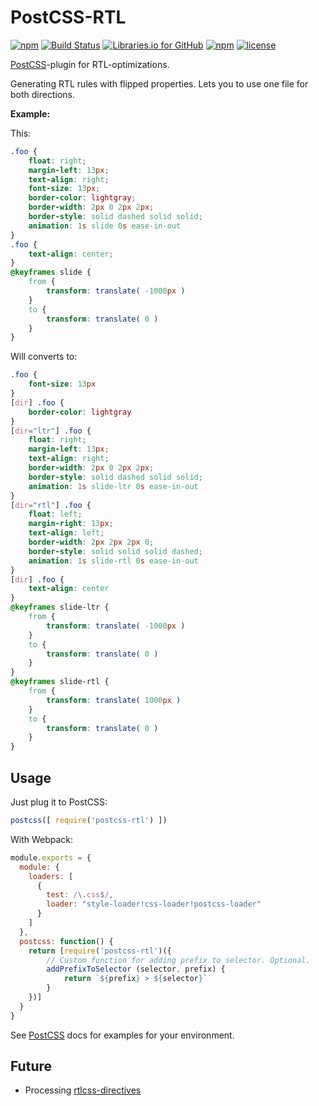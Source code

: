 # PostCSS-RTL

[![npm][npm-img]][npm]
[![Build Status][ci-img]][ci]
[![Libraries.io for GitHub][dep-img]][dep]
[![npm][npm-dwnlds-img]][npm]
[![license][lic-img]][lic]

[ci-img]:  https://img.shields.io/travis/vkalinichev/postcss-rtl.svg
[ci]:      https://travis-ci.org/vkalinichev/postcss-rtl

[npm-img]: https://img.shields.io/npm/v/postcss-rtl.svg
[npm]:     https://npmjs.org/package/postcss-rtl

[lic-img]: https://img.shields.io/github/license/vkalinichev/postcss-rtl.svg
[lic]:     https://github.com/vkalinichev/postcss-rtl/blob/master/License

[dep-img]: https://img.shields.io/librariesio/github/vkalinichev/postcss-rtl.svg
[dep]:     https://libraries.io/npm/postcss-rtl

[npm-dwnlds-img]: https://img.shields.io/npm/dt/postcss-rtl.svg

[PostCSS]-plugin for RTL-optimizations.

Generating RTL rules with flipped properties.
Lets you to use one file for both directions.

**Example:**

This:
```css
.foo {
    float: right;
    margin-left: 13px;
    text-align: right;
    font-size: 13px;
    border-color: lightgray;
    border-width: 2px 0 2px 2px;
    border-style: solid dashed solid solid;
    animation: 1s slide 0s ease-in-out
}
.foo {
    text-align: center;
}
@keyframes slide {
    from {
        transform: translate( -1000px )
    }
    to {
        transform: translate( 0 )
    }
}
```
Will converts to:
```css
.foo {
    font-size: 13px
}
[dir] .foo {
    border-color: lightgray
}
[dir="ltr"] .foo {
    float: right;
    margin-left: 13px;
    text-align: right;
    border-width: 2px 0 2px 2px;
    border-style: solid dashed solid solid;
    animation: 1s slide-ltr 0s ease-in-out
}
[dir="rtl"] .foo {
    float: left;
    margin-right: 13px;
    text-align: left;
    border-width: 2px 2px 2px 0;
    border-style: solid solid solid dashed;
    animation: 1s slide-rtl 0s ease-in-out
}
[dir] .foo {
    text-align: center
}
@keyframes slide-ltr {
    from {
        transform: translate( -1000px )
    }
    to {
        transform: translate( 0 )
    }
}
@keyframes slide-rtl {
    from {
        transform: translate( 1000px )
    }
    to {
        transform: translate( 0 )
    }
}
```

## Usage
Just plug it to PostCSS:
```js
postcss([ require('postcss-rtl') ])
```

With Webpack:
```js
module.exports = {
  module: {
    loaders: [
      {
        test: /\.css$/,
        loader: "style-loader!css-loader!postcss-loader"
      }
    ]
  },
  postcss: function() {
    return [require('postcss-rtl')({
        // Custom function for adding prefix to selector. Optional.
        addPrefixToSelector (selector, prefix) {
            return `${prefix} > ${selector}`
        }
    })]
  }
}
```

See [PostCSS] docs for examples for your environment.

## Future
- Processing [rtlcss-directives]

[PostCSS]: https://github.com/postcss/postcss
[rtlcss-directives]: http://rtlcss.com/learn/getting-started/why-rtlcss/#processing-directives
